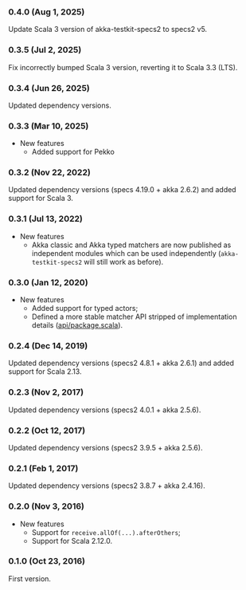 ### 0.4.0 (Aug 1, 2025)

Update Scala 3 version of akka-testkit-specs2 to specs2 v5.

### 0.3.5 (Jul 2, 2025)

Fix incorrectly bumped Scala 3 version, reverting it to Scala 3.3 (LTS).

### 0.3.4 (Jun 26, 2025)

Updated dependency versions.

### 0.3.3 (Mar 10, 2025)

- New features
  - Added support for Pekko

### 0.3.2 (Nov 22, 2022)

Updated dependency versions (specs 4.19.0 + akka 2.6.2) and added support for Scala 3.

### 0.3.1 (Jul 13, 2022)

- New features
  - Akka classic and Akka typed matchers are now published as independent modules which can be used independently (`akka-testkit-specs2` will still work as before).

### 0.3.0 (Jan 12, 2020)

- New features
  - Added support for typed actors;
  - Defined a more stable matcher API stripped of implementation details ([api/package.scala](https://github.com/ruippeixotog/akka-testkit-specs2/blob/a238b863e081d3b37b13c711c0680c1b65754127/src/main/scala/net/ruippeixotog/akka/testkit/specs2/api/package.scala)).

### 0.2.4 (Dec 14, 2019)

Updated dependency versions (specs2 4.8.1 + akka 2.6.1) and added support for Scala 2.13.

### 0.2.3 (Nov 2, 2017)

Updated dependency versions (specs2 4.0.1 + akka 2.5.6).

### 0.2.2 (Oct 12, 2017)

Updated dependency versions (specs2 3.9.5 + akka 2.5.6).

### 0.2.1 (Feb 1, 2017)

Updated dependency versions (specs2 3.8.7 + akka 2.4.16).

### 0.2.0 (Nov 3, 2016)

- New features
  - Support for `receive.allOf(...).afterOthers`;
  - Support for Scala 2.12.0.

### 0.1.0 (Oct 23, 2016)

First version.
